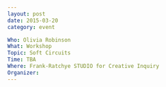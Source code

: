 ```yaml
---
layout: post
date: 2015-03-20
category: event

Who: Olivia Robinson
What: Workshop
Topic: Soft Circuits
Time: TBA
Where: Frank-Ratchye STUDIO for Creative Inquiry
Organizer:
---
```

